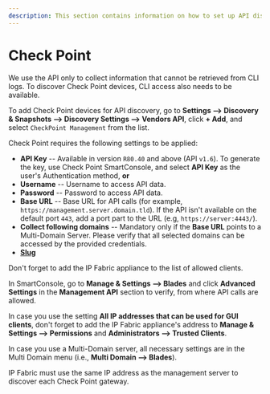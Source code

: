 ```yaml
---
description: This section contains information on how to set up API discovery for Check Point.
---
```


# Check Point

We use the API only to collect information that cannot be retrieved from CLI logs. To discover Check Point devices, CLI access also needs to be available.

To add Check Point devices for API discovery, go to **Settings --> Discovery &
Snapshots --> Discovery Settings --> Vendors API**, click **+ Add**, and select
`CheckPoint Management` from the list.

Check Point requires the following settings to be applied:

- **API Key** -- Available in version `R80.40` and above (API `v1.6`). To generate the key, use Check Point SmartConsole, and select **API Key** as the user's Authentication method, **or**
- **Username** -- Username to access API data.
- **Password** -- Password to access API data.
- **Base URL** -- Base URL for API calls (for example, `https://management.server.domain.tld`). If the API isn't available on the default port `443`, add a port part to the URL (e.g, `https://server:4443/`).
- **Collect following domains** -- Mandatory only if the **Base URL** points to a Multi-Domain Server. Please verify that all selected domains can be accessed by the provided credentials.
- [**Slug**](index.md#slug-and-comment)

Don't forget to add the IP Fabric appliance to the list of allowed clients.

In SmartConsole, go to **Manage & Settings --> Blades** and click **Advanced Settings** in the **Management API** section to verify, from where API calls are allowed.

In case you use the setting **All IP addresses that can be used for GUI clients**, don't forget to add the IP Fabric appliance's address to **Manage & Settings --> Permissions** and **Administrators --> Trusted Clients**.

In case you use a Multi-Domain server, all necessary settings are in the Multi Domain menu (i.e., **Multi Domain --> Blades**).

IP Fabric must use the same IP address as the management server to discover each Check Point gateway.
